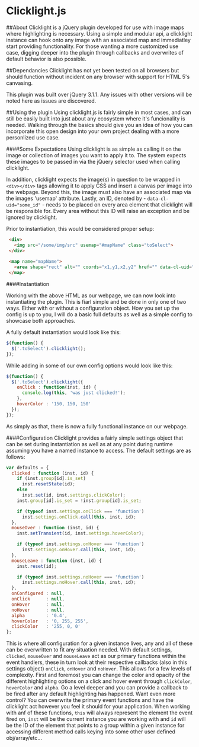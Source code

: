 # Clicklight.js
##About
Clicklight is a jQuery plugin developed for use with image maps where
highlighting is necessary. Using a simple and modular api, a
clicklight instance can hook onto any image with an associated map and
immediatley start providing functionality. For those wanting a more
customized use case, digging deeper into the plugin through callbacks
and overwrites of default behavior is also possible.

##Dependancies
Clicklight has not yet been tested on all browsers but should function
without incident on any browser with support for HTML 5's canvasing.

This plugin was built over jQuery 3.1.1. Any issues with other
versions will be noted here as issues are discovered.

##Using the plugin
Using clicklight.js is fairly simple in most cases, and can still be
easily built into just about any ecosystem where it's funcionality is
needed. Walking through the basics should give you an idea of how you
can incorporate this open design into your own project dealing with a
more personlized use case.

####Some Expectations
Using clicklight is as simple as calling it on the image or collection
of images you want to apply it to. The system expects these images to
be passed in via the jQuery selector used when calling clicklight.

In addition, clicklight expects the image(s) in question to be wrapped
in `<div></div>` tags allowing it to apply CSS and insert a canvas per
image into the webpage. Beyond this, the image must also have an
associated map via the images 'usemap' attribute. Lastly, an ID,
denoted by - `data-cl-uid="some_id"` - needs to be placed on every
area element that clicklight will be responsible for. Every area
without this ID will raise an exception and be ignored by clicklight.

Prior to instantiation, this would be considered proper setup:

  ```html
   <div>
     <img src="/some/img/src" usemap="#mapName" class="toSelect">
   </div>
   
   <map name="mapName">
     <area shape="rect" alt="" coords="x1,y1,x2,y2" href="" data-cl-uid="id" title="Some Title">
   </map>
   ```
   
####Instantiation

Working with the above HTML as our webpage, we can now look into
instantiating the plugin. This is fiarl simple and be done in only one
of two ways. Either with or without a configuration object. How you
set up the config is up to you, I will do a basic full defaults as
well as a simple config to showcase both approaches.

A fully default instantiation would look like this:

  ```javascript
  $(function() {
    $('.toSelect').clicklight();
  });
  ```

While adding in some of our own config options would look like this:

  ```javascript
  $(function() {
    $('.toSelect').clicklight({
	  onClick : function(inst, id) {
	    console.log(this, 'was just clicked!');
	  },
	  hoverColor : '150, 150, 150'
	});
  });
  ```

As simply as that, there is now a fully functional instance on our webpage.

####Configuration
Clicklight provides a fairly simple settings object that can be set during instantiation as well as at any point during runtime assuming you have a named instance to access. The default settings are as follows:

```javascript
var defaults = {
  clicked : function (inst, id) {
    if (inst.group[id].is_set)
      inst.resetState(id);
    else
      inst.set(id, inst.settings.clickColor);
    inst.group[id].is_set = !inst.group[id].is_set;

    if (typeof inst.settings.onClick === 'function')
      inst.settings.onClick.call(this, inst, id);
  },
  mouseOver : function (inst, id) {
    inst.setTransient(id, inst.settings.hoverColor);

    if (typeof inst.settings.onHover === 'function')
      inst.settings.onHover.call(this, inst, id);
  },
  mouseLeave : function (inst, id) {
    inst.reset(id);

    if (typeof inst.settings.noHover === 'function')
      inst.settings.noHover.call(this, inst, id);
  },
  onConfigured : null,
  onClick      : null,
  onHover      : null,
  noHover      : null,
  alpha        : '0.4',
  hoverColor   : '0, 255, 255',
  clickColor   : '255, 0, 0'
};
```  
This is where all configuration for a given instance lives, any and all of these can be overwritten to fit any situation needed. With default settings, `clicked`, `mouseOver` and `mouseLeave` act as our primary functions within the event handlers, these in turn look at their respective callbacks (also in this settings object) `onClick`, `onHover` and `noHover`. This allows for a few levels of complexity. First and foremost you can change the color and opacity of the different highlighting options on a click and hover event through `clickColor`, `hoverColor` and `alpha`. Go a level deeper and you can provide a callback to be fired after any default highlighting has happened. Want even more control? You can overwrite the primary event functions and have the clicklight act however you feel it should for your application. When working with anf of these functions, `this` will always represent the element the event fired on, `inst` will be the current instance you are working with and `id` will be the ID of the element that points to a group within a given instance for accessing different method calls keying into some other user defined obj/array/etc...
